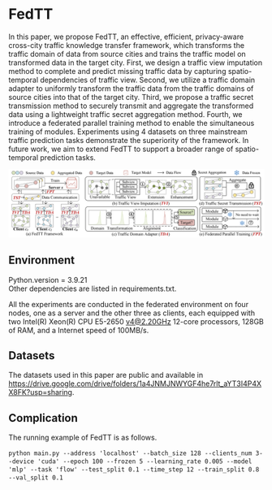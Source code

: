 # FedTT

In this paper, we propose FedTT, an effective, efficient, privacy-aware cross-city traffic knowledge transfer framework,
which transforms the traffic domain of data from source cities and trains the traffic model on transformed data in the
target city. First, we design a traffic view imputation method to complete and predict missing traffic data by capturing
spatio-temporal dependencies of traffic view. Second, we utilize a traffic domain adapter to uniformly transform the
traffic data from the traffic domains of source cities into that of the target city. Third, we propose a traffic secret
transmission method to securely transmit and aggregate the transformed data using a lightweight traffic secret
aggregation method. Fourth, we introduce a federated parallel training method to enable the simultaneous training of
modules. Experiments using 4 datasets on three mainstream traffic prediction tasks demonstrate the superiority of the
framework. In future work, we aim to extend FedTT to support a broader range of spatio-temporal prediction tasks.

![framework.png](framework.png)

## Environment

Python.version = 3.9.21<br>
Other dependencies are listed in requirements.txt.

All the experiments are conducted in the federated environment on four nodes, one as a server and the other three as
clients, each equipped with two Intel(R) Xeon(R) CPU E5-2650 v4@2.20GHz 12-core processors, 128GB of RAM, and a
Internet speed of 100MB/s.

## Datasets

The datasets used in this paper are public and available
in https://drive.google.com/drive/folders/1a4JNMJNWYGF4he7rlt_aYT3I4P4XX8FK?usp=sharing.

## Complication

The running example of FedTT is as follows.

````
python main.py --address 'localhost' --batch_size 128 --clients_num 3--device 'cuda' --epoch 100 --frozen 5 --learning_rate 0.005 --model 'mlp' --task 'flow' --test_split 0.1 --time_step 12 --train_split 0.8 --val_split 0.1

